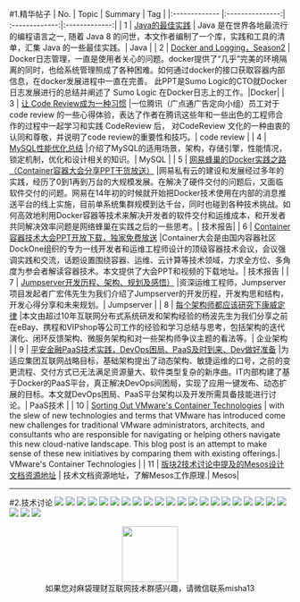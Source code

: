 #1.精华帖子
| No.  | Topic  | Summary | Tag |
|:------------- |:---------------:| :-------------:|:-------------:|
| 1 | [Java的最佳实践](http://mp.weixin.qq.com/s?__biz=MjM5NzMyMjAwMA==&mid=402635926&idx=1&sn=b1af2236eb9074ebbc1b9bbe766c9377&scene=1&srcid=01220tuJJYHpJ7qrqDN4Mnhe#rd) | Java 是在世界各地最流行的编程语言之一, 随着 Java 8 的问世，本文作者编制了一个库，实践和工具的清单，汇集 Java 的一些最佳实践。| Java |
| 2 | [Docker and Logging，Season2](http://mp.weixin.qq.com/s?__biz=MzIyMzE1MjMyNA==&mid=401198141&idx=1&sn=3279486e4672a19d8a8786fff875e572&scene=1&srcid=0123uqO9pokHB3eX4wEpPvku#rd) | Docker日志管理，一直是使用者关心的问题。docker提供了“几乎”完美的环境隔离的同时，也给系统管理照成了各种困难。如何通过docker的接口获取容器内部信息，在docker发展进程中一直在完善。 此PPT是Sumo Logic的CTO就Docker日志发展进行的总结并阐述了 Sumo Logic 在Docker日志上的工作。|Docker|
| 3 | [让 Code Review成为一种习惯](http://www.flickering.cn/uncategorized/2014/08/%E8%AE%A9-code-review%E6%88%90%E4%B8%BA%E4%B8%80%E7%A7%8D%E4%B9%A0%E6%83%AF/?from=groupmessage&isappinstalled=0) |一位腾讯（广点通广告定向小组）员工对于code review 的一些心得体验，表达了作者在腾讯这些年和一些出色的工程师合作的过程中一起学习和实践 CodeReview 后， 对CodeReview 文化的一种由衷的认同和尊敬，并说明了code review的重要性和技巧。|  code review |
| 4 | [MySQL性能优化总结](http://www.tuicool.com/wx/rmqYjqJ) |介绍了MySQL的适用场景，架构，存储引擎，性能情况，锁定机制，优化和设计相关的知识。|  MySQL |
| 5 | [网易蜂巢的Docker实践之路（Container容器大会分享PPT干货放送）](http://mp.weixin.qq.com/s?__biz=MzA4OTMxODQwNA==&mid=402618560&idx=1&sn=45fc390fa8106f2ed9072982a54b9604&scene=1&srcid=0124iYXY5sGhpw8TDk5DuN0Z#rd) |网易私有云的建设和发展经过多年的实践，经历了0到1再到万台的大规模发展。在解决了硬件交付的问题后，又面临软件交付的问题。网易在14年初的时候就开始把Docker技术使用在内部的消息推送平台的线上实施，目前单系统集群规模到达千台，同时也碰到各种技术挑战。如何高效地利用Docker容器等技术来解决开发者的软件交付和运维成本，和开发者共同解决效率问题是网络蜂巢在实践之后的一些思考。|  技术报告|
| 6 | [Container容器技术大会PPT开放下载，独家免费放送](http://mp.weixin.qq.com/s?__biz=MzA5OTAyNzQ2OA==&mid=401500333&idx=1&sn=46261e00c0ef7a6787f691b0cd07e29c&scene=1&srcid=01251ZzKRkzZIZmUD3K9MNMu#rd) |Container大会是由国内容器社区DockOne组织的专为一线开发者和运维工程师设计的顶级容器技术会议，会议强调实践和交流，话题设置围绕容器、运维、云计算等技术领域，力求全方位、多角度为参会者解读容器技术。本文提供了大会PPT和视频的下载地址。|  技术报告 |
| 7 | [Jumpserver开发历程、架构、规划及感悟）](http://mp.weixin.qq.com/s?__biz=MzA4Nzg5Nzc5OA==&mid=402000368&idx=1&sn=9b05d47ac0cd705bcbb94d2fa4b5dd98&scene=1&srcid=0125HJRQnF3qFbAofqyWapJD#rd) |资深运维工程师，Jumpserver项目发起者广宏伟先生为我们介绍了Jumpserver的开发历程，开发构思和结构，开发心得分享和未来规划。|  Jumpserver |
| 8 | [每个架构师都应该研究下康威定律](http://36kr.com/coop/toutiao/5042735.html?utm_source=toutiao&tt_from=weixin_moments&tt_group_id=6243711396170957058&from=timeline&isappinstalled=0) |本文由超过10年互联网分布式系统研发和架构经验的杨波先生为我们分享之前在eBay、携程和VIPshop等公司工作的经验和学习总结与思考，包括架构的迭代演化、闭环反馈架构、微服务架构和对一些架构师争议主题的看法等。|  企业架构 |
| 9 | [平安金融PaaS技术实践，DevOps困局、PaaS及时到来、Dev做好准备](http://mp.weixin.qq.com/s?__biz=MzAxOTAzMDEwMA==&mid=403846448&idx=1&sn=0dfcdf5c5ada196c8c4ca2146b9ecc43&scene=1&srcid=0126FCmivvATpKhCpW0NXQ0u#rd) |为适应集团互联网战略目标，基础架构提出了动态架构、敏捷运维的口号，之前的变更流程、交付方式已无法满足资源量大、软件类型复杂的新序曲。IT内部构建了基于Docker的PaaS平台，真正解决DevOps间困局，实现了应用一键发布、动态扩展的目标。本文就DevOps困局、PaaS平台架构以及开发所需具备技能进行讨论。|  PaaS技术 |
| 10 | [Sorting Out VMware's Container Technologies](https://www.linkedin.com/pulse/sorting-out-vmwares-container-technologies-kenneth-hui) | with the slew of new technologies and terms that VMware has introduced come new challenges for traditional VMware administrators, architects, and consultants who are responsible for navigating or helping others navigate this new cloud-native landscape. This blog post is an attempt to make sense of these new initiatives by comparing them with existing offerings.|  VMware's Container Technologies |
| 11 | [版块2技术讨论中提及的Mesos设计文档资源地址](https://cwiki.apache.org/confluence/display/MESOS/Design+docs+--+Shared+Links) | 技术文档资源地址，了解Mesos工作原理.| Mesos|

---
#2.技术讨论
<img src="http://fmn.rrfmn.com/fmn079/20160130/1315/large_bkeW_9dfa0000fb3c1e83.jpg"  >
<img src="http://fmn.xnpic.com/fmn072/20160130/1315/original_fIj6_c1400000fb371e84.jpg" >
<img src="http://fmn.xnpic.com/fmn072/20160130/1315/original_QSIE_f28200005bf61e7f.jpg"  >
<img src="http://fmn.rrfmn.com/fmn079/20160130/1315/original_bkeW_bca40000fb3a1e80.jpg" >
<img src="http://fmn.rrimg.com/fmn075/20160130/1315/original_uV34_9dce0000fb481e83.jpg"  >
<img src="http://fmn.rrfmn.com/fmn078/20160130/1315/original_x0br_c14b0000fb2f1e84.jpg"  >
<img src="http://fmn.rrimg.com/fmn075/20160130/1315/original_Kkmq_867700007db21e7f.jpg"  >
<img src="http://fmn.xnpic.com/fmn072/20160130/1315/original_olj7_bd5a0000fb081e80.jpg"  >
<img src="http://fmn.rrimg.com/fmn075/20160130/1315/original_Q0Kj_32cf0000a08c1e83.jpg"  >
<img src="http://fmn.rrimg.com/fmn075/20160130/1315/original_cpme_c0bc0000fb131e84.jpg"  >
<img src="http://fmn.rrimg.com/fmn074/20160130/1315/original_lLxV_6e1a000097d41e7f.jpg" >
<img src="http://fmn.rrimg.com/fmn076/20160130/1315/original_HN5D_bc8e0000fb4b1e80.jpg" >
<img src="http://fmn.rrimg.com/fmn077/20160130/1315/original_FROZ_9e7e0000fb6e1e83.jpg" >
<img src="http://fmn.rrimg.com/fmn074/20160130/1315/original_cfJw_c1560000fb281e84.jpg"  >
<img src="http://fmn.rrimg.com/fmn073/20160130/1315/original_HwZj_f459000072741e7f.jpg" >
<img src="http://fmn.rrfmn.com/fmn070/20160130/1315/original_dTgI_bb6f000072911e80.jpg" >
<img src="http://fmn.rrimg.com/fmn076/20160130/1315/original_AYQq_d98e00005c341e83.jpg">
<img src="http://fmn.rrfmn.com/fmn079/20160130/1330/original_INgn_c1140000fb7e1e84.jpg">
<img src="http://fmn.rrimg.com/fmn076/20160130/1315/original_2BL2_de00000074d31e7f.jpg">
<img src="http://fmn.rrimg.com/fmn073/20160130/1315/original_aba3_a42c000074ff1e80.jpg" >
<img src="http://fmn.xnpic.com/fmn071/20160130/1315/original_2hAw_b4b400002eb81e83.jpg">
<img src="http://fmn.rrimg.com/fmn073/20160130/1315/original_LYOh_c1350000fb071e84.jpg">
<img src="http://fmn.rrfmn.com/fmn079/20160130/1315/original_bOKB_15130000f4151e7f.jpg" >
<img src="http://fmn.rrimg.com/fmn075/20160130/1315/original_Ned2_b9f600005c1e1e80.jpg">

<div align=center>
<img src="http://tp1.sinaimg.cn/5360958752/180/40095350112/1" width="100" height="100" >
</div>
<html>
<body>
<div align="center" style="border:lpx solid red">
如果您对麻袋理财互联网技术群感兴趣，请微信联系misha13
</div>



